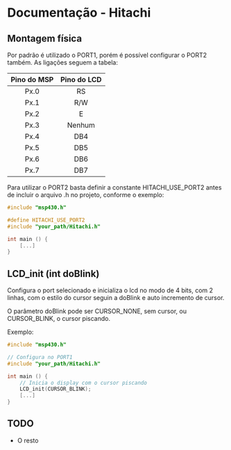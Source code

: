 # Documentação - Hitachi

## Montagem física
Por padrão é utilizado o PORT1, porém é possível configurar o PORT2 também. As ligações seguem a tabela:

| Pino do MSP | Pino do LCD |
|:-----------:|:-----------:|
|Px.0         |RS           |
|Px.1         |R/W          |
|Px.2         |E            |
|Px.3         |Nenhum       |
|Px.4         |DB4          |
|Px.5         |DB5          |
|Px.6         |DB6          |
|Px.7         |DB7          |


Para utilizar o PORT2 basta definir a constante HITACHI_USE_PORT2 antes de incluir o arquivo .h no projeto, conforme o exemplo:

```c
#include "msp430.h"

#define HITACHI_USE_PORT2
#include "your_path/Hitachi.h"

int main () {
	[...]
}
```

## LCD_init (int doBlink)

Configura o port selecionado e inicializa o lcd no modo de 4 bits, com 2 linhas, com o estilo do cursor seguin a doBlink e auto incremento de cursor.

O parâmetro doBlink pode ser CURSOR_NONE, sem cursor, ou CURSOR_BLINK, o cursor piscando.

Exemplo:

```c
#include "msp430.h"

// Configura no PORT1
#include "your_path/Hitachi.h"

int main () {
	// Inicia o display com o cursor piscando
	LCD_init(CURSOR_BLINK);
	[...]
}
```

## TODO
- O resto